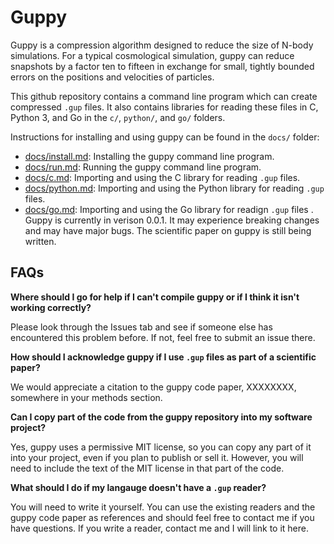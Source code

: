 # Guppy

Guppy is a compression algorithm designed to reduce the size of N-body simulations. For a typical cosmological simulation, guppy can reduce snapshots by a factor ten to fifteen in exchange for small, tightly bounded errors on the positions and velocities of particles.

This github repository contains a command line program which can create compressed `.gup` files. It also contains libraries for reading these files in C, Python 3, and Go in the `c/`, `python/`, and `go/` folders.

Instructions for installing and using guppy can be found in the `docs/` folder:

* [docs/install.md](https://github.com/phil-mansfield/guppy/blob/main/docs/install.md): Installing the guppy command line program.
* [docs/run.md](https://github.com/phil-mansfield/guppy/blob/main/docs/run.md): Running the guppy command line program.
* [docs/c.md](https://github.com/phil-mansfield/guppy/blob/main/docs/c.md): Importing and using the C library for reading `.gup` files.
* [docs/python.md](https://github.com/phil-mansfield/guppy/blob/main/docs/python.md): Importing and using the Python library for reading `.gup` files.
* [docs/go.md](https://github.com/phil-mansfield/guppy/blob/main/docs/go.md): Importing and using the Go library for readign `.gup` files
.
Guppy is currently in verison 0.0.1. It may experience breaking changes and may have major bugs. The scientific paper on guppy is still being written.

## FAQs

**Where should I go for help if I can't compile guppy or if I think it isn't working correctly?**

Please look through the Issues tab and see if someone else has encountered this problem before. If not, feel free to submit an issue there.

**How should I acknowledge guppy if I use `.gup` files as part of a scientific paper?**

We would appreciate a citation to the guppy code paper, XXXXXXXX, somewhere in your methods section.

**Can I copy part of the code from the guppy repository into my software project?**

Yes, guppy uses a permissive MIT license, so you can copy any part of it into your project, even if you plan to publish or sell it. However, you will need to include the text of the MIT license in that part of the code.

**What should I do if my langauge doesn't have a `.gup` reader?**

You will need to write it yourself. You can use the existing readers and the guppy code paper as references and should feel free to contact me if you have questions. If you write a reader, contact me and I will link to it here.
